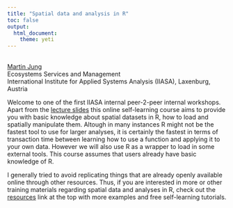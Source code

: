 ```yaml
---
title: "Spatial data and analysis in R"
toc: false
output: 
  html_document: 
    theme: yeti
---
```

<br>
  <a href="https://www.iiasa.ac.at/staff/staff.php?type=auto&visibility=visible&search=true&login=jung"> Martin Jung</a><br>
  Ecosystems Services and Management <br> 
  International Institute for Applied Systems Analysis (IIASA), Laxenburg, Austria 
<br>

<!-- Internal workshop at IIASA  -->

Welcome to one of the first IIASA internal peer-2-peer internal workshops. Apart from the [lecture slides](lecture.html) this online self-learning course aims to provide you with basic knowledge about spatial datasets in R, how to load and spatially manipulate them. Altough in many instances R might not be the fastest tool to use for larger analyses, it is certainly the fastest in terms of transaction time between learning how to use a function and applying it to your own data. However we will also use R as a wrapper to load in some external tools. This course assumes that users already have basic knowledge of R.

I generally tried to avoid replicating things that are already openly available online through other resources. Thus, if you are interested in more or other training materials regarding spatial data and analyses in R, check out the [resources]('resources.html') link at the top with more examples and free self-learning tutorials.
